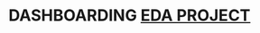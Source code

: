 # DASHBOARDING [EDA PROJECT](https://github.com/KushangShah/AlmaBetter-Projects/tree/main/Module%202%20Numerical%20Programming%20in%20Python/2.1.%20Exploratory%20Data%20Analysis)

